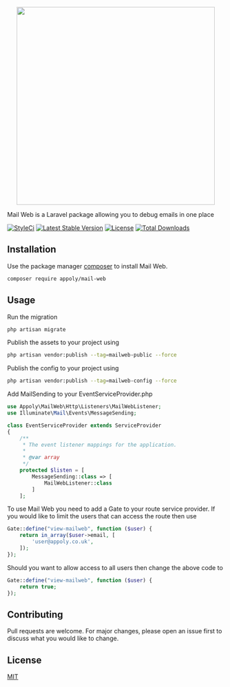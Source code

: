 <p align="center">
  <img width="460" height="auto" src="https://www.appoly.co.uk/app/uploads/2020/03/MailWebInline.png"> 
</p>

Mail Web is a Laravel package allowing you to debug emails in one place

[![StyleCi](https://github.styleci.io/repos/245465277/shield)](https://github.styleci.io/repos/245465277)
[![Latest Stable Version](https://poser.pugx.org/appoly/mail-web/v/stable?format=flat-square)](https://packagist.org/packages/appoly/mail-web)
[![License](https://poser.pugx.org/appoly/mail-web/license?format=flat-square)](https://packagist.org/packages/appoly/mail-web)
[![Total Downloads](https://poser.pugx.org/appoly/mail-web/downloads?format=flat-square)](https://packagist.org/packages/appoly/mail-web)

## Installation

Use the package manager [composer](https://getcomposer.org/) to install Mail Web.

```bash
composer require appoly/mail-web
```

## Usage

Run the migration

```bash
php artisan migrate
```

Publish the assets to your project using

```bash
php artisan vendor:publish --tag=mailweb-public --force
```

Publish the config to your project using

```bash
php artisan vendor:publish --tag=mailweb-config --force
```

Add MailSending to your EventServiceProvider.php

```php
use Appoly\MailWeb\Http\Listeners\MailWebListener;
use Illuminate\Mail\Events\MessageSending;

class EventServiceProvider extends ServiceProvider
{
    /**
     * The event listener mappings for the application.
     *
     * @var array
     */
    protected $listen = [
        MessageSending::class => [
            MailWebListener::class
        ]
    ];

```

To use Mail Web you need to add a Gate to your route service provider. If you would like to limit the users that can access the route then use

```php
Gate::define("view-mailweb", function ($user) {
    return in_array($user->email, [
        'user@appoly.co.uk',
    ]);
});
```

Should you want to allow access to all users then change the above code to

```php
Gate::define("view-mailweb", function ($user) {
    return true;
});
```

## Contributing

Pull requests are welcome. For major changes, please open an issue first to discuss what you would like to change.

## License

[MIT](https://choosealicense.com/licenses/mit/)
